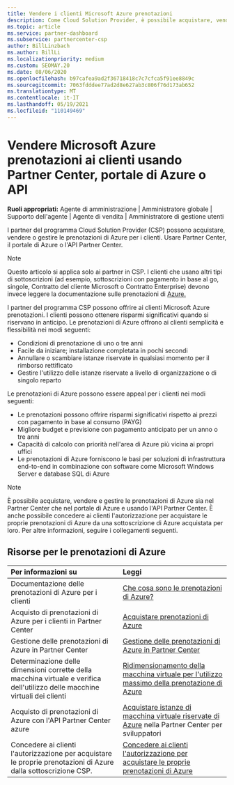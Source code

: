 ```yaml
---
title: Vendere i clienti Microsoft Azure prenotazioni
description: Come Cloud Solution Provider, è possibile acquistare, vendere o gestire le prenotazioni di Azure per i clienti. Usare Partner Center, il portale di Azure o l'API Partner Center.
ms.topic: article
ms.service: partner-dashboard
ms.subservice: partnercenter-csp
author: BillLinzbach
ms.author: BillLi
ms.localizationpriority: medium
ms.custom: SEOMAY.20
ms.date: 08/06/2020
ms.openlocfilehash: b97cafea9ad2f36718418c7c7cfca5f91ee8849c
ms.sourcegitcommit: 7063fdddee77ad2d8e627ab3c806f76d173ab652
ms.translationtype: MT
ms.contentlocale: it-IT
ms.lasthandoff: 05/19/2021
ms.locfileid: "110149469"
---
```

# <a name="sell-microsoft-azure-reservations-to-customers-using-partner-center-the-azure-portal-or-apis"></a>Vendere Microsoft Azure prenotazioni ai clienti usando Partner Center, portale di Azure o API

**Ruoli appropriati:** Agente di amministrazione | Amministratore globale | Supporto dell'agente | Agente di vendita | Amministratore di gestione utenti

I partner del programma Cloud Solution Provider (CSP) possono acquistare, vendere o gestire le prenotazioni di Azure per i clienti. Usare Partner Center, il portale di Azure o l'API Partner Center.

> [!NOTE]
> Questo articolo si applica solo ai partner in CSP. I clienti che usano altri tipi di sottoscrizioni (ad esempio, sottoscrizioni con pagamento in base al go, singole, Contratto del cliente Microsoft o Contratto Enterprise) devono invece leggere la documentazione sulle prenotazioni di [Azure.](/azure/cost-management-billing/reservations)

I partner del programma CSP possono offrire ai clienti Microsoft Azure prenotazioni. I clienti possono ottenere risparmi significativi quando si riservano in anticipo. Le prenotazioni di Azure offrono ai clienti semplicità e flessibilità nei modi seguenti:

- Condizioni di prenotazione di uno o tre anni
- Facile da iniziare; installazione completata in pochi secondi
- Annullare o scambiare istanze riservate in qualsiasi momento per il rimborso rettificato
- Gestire l'utilizzo delle istanze riservate a livello di organizzazione o di singolo reparto

Le prenotazioni di Azure possono essere appeal per i clienti nei modi seguenti:

- Le prenotazioni possono offrire risparmi significativi rispetto ai prezzi con pagamento in base al consumo (PAYG)
- Migliore budget e previsione con pagamento anticipato per un anno o tre anni
- Capacità di calcolo con priorità nell'area di Azure più vicina ai propri uffici
- Le prenotazioni di Azure forniscono le basi per soluzioni di infrastruttura end-to-end in combinazione con software come Microsoft Windows Server e database SQL di Azure

>[!NOTE]
> È possibile acquistare, vendere e gestire le prenotazioni di Azure sia nel Partner Center che nel portale di Azure e usando l'API Partner Center. È anche possibile concedere ai clienti l'autorizzazione per acquistare le proprie prenotazioni di Azure da una sottoscrizione di Azure acquistata per loro. Per altre informazioni, seguire i collegamenti seguenti.

## <a name="azure-reservations-resources"></a>Risorse per le prenotazioni di Azure

|**Per informazioni su**   |**Leggi**    |
|:-----------------------------|:-----------------|
| Documentazione delle prenotazioni di Azure per i clienti | [Che cosa sono le prenotazioni di Azure?](/azure/billing/billing-save-compute-costs-reservations)
|Acquisto di prenotazioni di Azure per i clienti in Partner Center   |[Acquistare prenotazioni di Azure](azure-reservations-buying.md)
|Gestione delle prenotazioni di Azure in Partner Center | [Gestione delle prenotazioni di Azure in Partner Center](azure-reservations-manage.md)
|Determinazione delle dimensioni corrette della macchina virtuale e verifica dell'utilizzo delle macchine virtuali dei clienti   |[Ridimensionamento della macchina virtuale per l'utilizzo massimo della prenotazione di Azure](azure-usage.md)   |
|Acquisto di prenotazioni di Azure con l'API Partner Center azure | [Acquistare istanze di macchina virtuale riservate di Azure](/partner-center/develop/purchase-azure-reservations) nella Partner Center per sviluppatori   |
|Concedere ai clienti l'autorizzazione per acquistare le proprie prenotazioni di Azure dalla sottoscrizione CSP. | [Concedere ai clienti l'autorizzazione per acquistare le proprie prenotazioni di Azure](give-customers-permission.md)   |